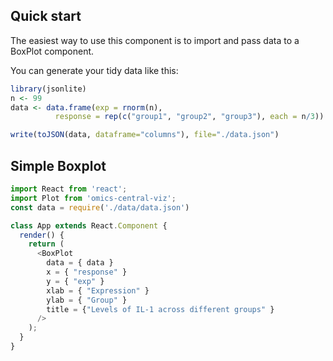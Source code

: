 ## Quick start

The easiest way to use this component is to import and pass data to a BoxPlot component.

You can generate your tidy data like this:

```r
library(jsonlite)
n <- 99
data <- data.frame(exp = rnorm(n),
          response = rep(c("group1", "group2", "group3"), each = n/3))

write(toJSON(data, dataframe="columns"), file="./data.json")
```

## Simple Boxplot

```javascript
import React from 'react';
import Plot from 'omics-central-viz';
const data = require('./data/data.json')

class App extends React.Component {
  render() {
    return (
      <BoxPlot 
        data = { data }
        x = { "response" }
        y = { "exp" }
        xlab = { "Expression" }
        ylab = { "Group" }
        title = {"Levels of IL-1 across different groups" }
      />
    );
  }
}
```